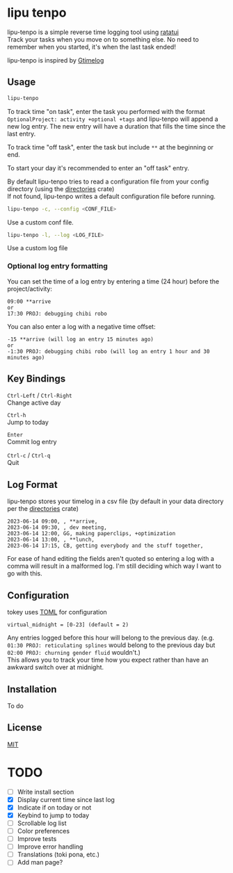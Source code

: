 # lipu tenpo

lipu-tenpo is a simple reverse time logging tool using [ratatui](https//github.com/tui-rs-revival/ratatui)  
Track your tasks when you move on to something else. No need to remember when you started, it's when the last task ended!

lipu-tenpo is inspired by [Gtimelog](https://github.com/gtimelog/gtimelog)

## Usage

```bash
lipu-tenpo
```

To track time "on task", enter the task you performed with the format `OptionalProject: activity +optional +tags` and lipu-tenpo will append a new log entry. The new entry will have a duration that fills the time since the last entry.

To track time "off task", enter the task but include `**` at the beginning or end.

To start your day it's recommended to enter an "off task" entry.

By default lipu-tenpo tries to read a configuration file from your config directory (using the [directories](https://github.com/dirs-dev/directories-rs) crate)  
If not found, lipu-tenpo writes a default configuration file before running.

```bash
lipu-tenpo -c, --config <CONF_FILE>
```
Use a custom conf file.

```bash
lipu-tenpo -l, --log <LOG_FILE>
```
Use a custom log file

### Optional log entry formatting

You can set the time of a log entry by entering a time (24 hour) before the project/activity:
```
09:00 **arrive
or
17:30 PROJ: debugging chibi robo
```

You can also enter a log with a negative time offset:
```
-15 **arrive (will log an entry 15 minutes ago)
or
-1:30 PROJ: debugging chibi robo (will log an entry 1 hour and 30 minutes ago)
```

## Key Bindings

`Ctrl-Left` / `Ctrl-Right`  
Change active day

`Ctrl-h`  
Jump to today

`Enter`  
Commit log entry

`Ctrl-c` / `Ctrl-q`  
Quit

## Log Format

lipu-tenpo stores your timelog in a csv file (by default in your data directory per the [directories](https://github.com/dirs-dev/directories-rs) crate)   
```
2023-06-14 09:00, , **arrive, 
2023-06-14 09:30, , dev meeting, 
2023-06-14 12:00, GG, making paperclips, +optimization
2023-06-14 13:00, , **lunch, 
2023-06-14 17:15, CB, getting everybody and the stuff together, 
```
For ease of hand editing the fields aren't quoted so entering a log with a comma will result in a malformed log.
I'm still deciding which way I want to go with this.

## Configuration

tokey uses [TOML](https://toml.io/en/) for configuration

```
virtual_midnight = [0-23] (default = 2)
```

Any entries logged before this hour will belong to the previous day. (e.g. `01:30 PROJ: reticulating splines` would belong to the previous day but `02:00 PROJ: churning gender fluid` wouldn't.)  
This allows you to track your time how you expect rather than have an awkward switch over at midnight.  

## Installation

To do

## License

[MIT](https://mit-license.org/)

# TODO
- [ ] Write install section
- [x] Display current time since last log
- [x] Indicate if on today or not
- [x] Keybind to jump to today
- [ ] Scrollable log list
- [ ] Color preferences
- [ ] Improve tests
- [ ] Improve error handling
- [ ] Translations (toki pona, etc.)
- [ ] Add man page?